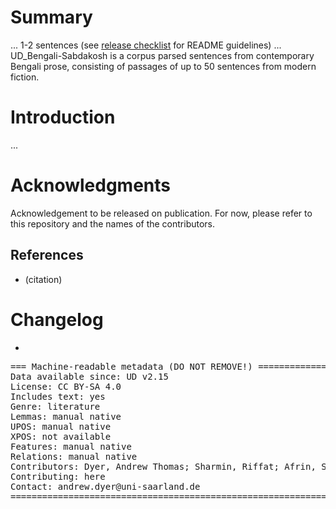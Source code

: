 # Summary

... 1-2 sentences (see [release checklist](http://universaldependencies.org/release_checklist.html#the-readme-file) for README guidelines) ...
UD_Bengali-Sabdakosh is a corpus parsed sentences from contemporary Bengali prose, consisting of passages of up to 50 sentences from modern fiction.

# Introduction

...


# Acknowledgments

Acknowledgement to be released on publication. For now, please refer to this repository and the names of the contributors.

## References

* (citation)


# Changelog

* 

<pre>
=== Machine-readable metadata (DO NOT REMOVE!) ================================
Data available since: UD v2.15
License: CC BY-SA 4.0
Includes text: yes
Genre: literature
Lemmas: manual native
UPOS: manual native
XPOS: not available
Features: manual native
Relations: manual native
Contributors: Dyer, Andrew Thomas; Sharmin, Riffat; Afrin, Sadia
Contributing: here
Contact: andrew.dyer@uni-saarland.de
===============================================================================
</pre>
